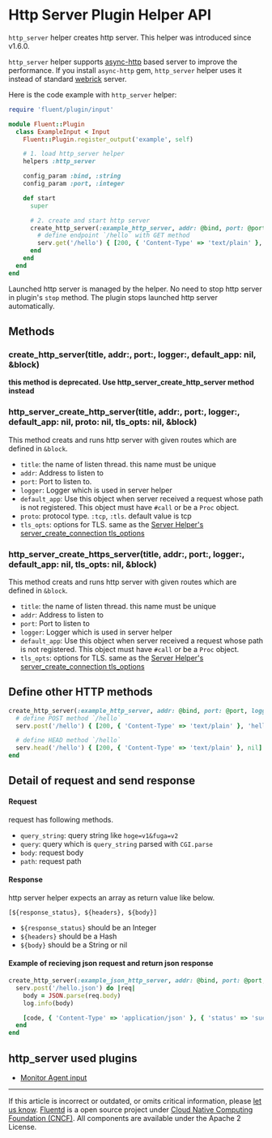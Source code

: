 # Http Server Plugin Helper API

`http_server` helper creates http server. This helper was introduced since v1.6.0.

`http_server` helper supports [async-http](https://github.com/socketry/async-http) based server to improve the performance.
If you install `async-http` gem, `http_server` helper uses it instead of standard [webrick](https://github.com/ruby/webrick) server.

Here is the code example with `http_server` helper:

```rb
require 'fluent/plugin/input'

module Fluent::Plugin
  class ExampleInput < Input
    Fluent::Plugin.register_output('example', self)

    # 1. load http_server helper
    helpers :http_server

    config_param :bind, :string
    config_param :port, :integer

    def start
      super

      # 2. create and start http server
      create_http_server(:example_http_server, addr: @bind, port: @port, logger: log) do |serv|
        # define endpoint `/hello` with GET method
        serv.get('/hello') { [200, { 'Content-Type' => 'text/plain' }, 'hello!'] }
      end
    end
  end
end
```

Launched http server is managed by the helper. No need to stop http server
in plugin's `stop` method. The plugin stops launched http server automatically.

## Methods

### create\_http\_server(title, addr:, port:, logger:, default\_app: nil, &block)

__this method is deprecated. Use http\_server\_create\_http\_server method instead__

### http\_server\_create\_http\_server(title, addr:, port:, logger:, default\_app: nil, proto: nil, tls_opts: nil, &block)

This method creats and runs http server with given routes which are defined in `&block`.

- `title`: the name of listen thread. this name must be unique
- `addr`: Address to listen to
- `port`: Port to listen to.
- `logger`: Logger which is used in server helper
- `default_app`: Use this object when server received a request whose path is not registered. This object must have `#call` or be a `Proc` object.
- `proto`: protocol type. `:tcp`, `:tls`.  default value is tcp
- `tls_opts`: options for TLS. same as the [Server Helper's  server_create_connection tls_options](/developer/api-plugin-helper-server)

### http\_server\_create\_https\_server(title, addr:, port:, logger:, default\_app: nil, tls_opts: nil, &block)

This method creats and runs http server with given routes which are defined in `&block`.

- `title`: the name of listen thread. this name must be unique
- `addr`: Address to listen to
- `port`: Port to listen to
- `logger`: Logger which is used in server helper
- `default_app`: Use this object when server received a request whose path is not registered. This object must have `#call` or be a `Proc` object.
- `tls_opts`: options for TLS. same as the [Server Helper's  server_create_connection tls_options](/developer/api-plugin-helper-server)


## Define other HTTP methods

```rb
create_http_server(:example_http_server, addr: @bind, port: @port, logger: log) do |serv|
  # define POST method `/hello`
  serv.post('/hello') { [200, { 'Content-Type' => 'text/plain' }, 'hello!'] }

  # define HEAD method `/hello`
  serv.head('/hello') { [200, { 'Content-Type' => 'text/plain' }, nil] }
end
```

## Detail of request and send response

#### Request

request has following methods.

* `query_string`: query string like `hoge=v1&fuga=v2`
* `query`: query which is `query_string` parsed with `CGI.parse`
* `body`: request body
* `path`: request path

#### Response

http server helper expects an array as return value like below.

`[${response_status}, ${headers}, ${body}]`

* `${response_status}` should be an Integer
* `${headers}` should be a Hash
* `${body}` should be a String or nil

#### Example of recieving json request and return json response

```rb
create_http_server(:example_json_http_server, addr: @bind, port: @port, logger: log) do |serv|
  serv.post('/hello.json') do |req|
    body = JSON.parse(req.body)
    log.info(body)

    [code, { 'Content-Type' => 'application/json' }, { 'status' => 'success' }.to_json]
  end
end
```

## http\_server used plugins

-   [Monitor Agent input](/plugins/input/monitor_agent.md)

------------------------------------------------------------------------

If this article is incorrect or outdated, or omits critical information, please [let us know](https://github.com/fluent/fluentd-docs-gitbook/issues?state=open).
[Fluentd](http://www.fluentd.org/) is a open source project under [Cloud Native Computing Foundation (CNCF)](https://cncf.io/). All components are available under the Apache 2 License.
